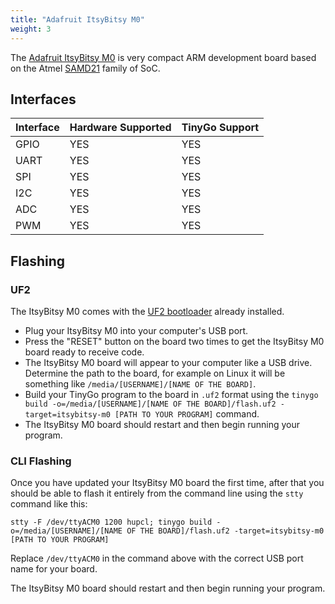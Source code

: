 ```yaml
---
title: "Adafruit ItsyBitsy M0"
weight: 3
---
```


The [Adafruit ItsyBitsy M0](https://www.adafruit.com/product/3727) is very compact ARM development board based on the Atmel [SAMD21](https://www.microchip.com/wwwproducts/en/ATSAMD21G18) family of SoC.

## Interfaces

| Interface | Hardware Supported | TinyGo Support |
| --------- | ------------- | ----- |
| GPIO      | YES | YES |
| UART      | YES | YES |
| SPI      | YES | YES |
| I2C      | YES | YES |
| ADC      | YES | YES |
| PWM      | YES | YES |

## Flashing

### UF2

The ItsyBitsy M0 comes with the [UF2 bootloader](https://github.com/Microsoft/uf2) already installed.

- Plug your ItsyBitsy M0 into your computer's USB port.
- Press the "RESET" button on the board two times to get the ItsyBitsy M0 board ready to receive code.
- The ItsyBitsy M0 board will appear to your computer like a USB drive. Determine the path to the board, for example on Linux it will be something like `/media/[USERNAME]/[NAME OF THE BOARD]`.
- Build your TinyGo program to the board in `.uf2` format using the `tinygo build -o=/media/[USERNAME]/[NAME OF THE BOARD]/flash.uf2 -target=itsybitsy-m0 [PATH TO YOUR PROGRAM]` command.
- The ItsyBitsy M0 board should restart and then begin running your program.

### CLI Flashing

Once you have updated your ItsyBitsy M0 board the first time, after that you should be able to flash it entirely from the command line using the `stty` command like this:

```
stty -F /dev/ttyACM0 1200 hupcl; tinygo build -o=/media/[USERNAME]/[NAME OF THE BOARD]/flash.uf2 -target=itsybitsy-m0 [PATH TO YOUR PROGRAM]
```

Replace `/dev/ttyACM0` in the command above with the correct USB port name for your board.

The ItsyBitsy M0 board should restart and then begin running your program.
